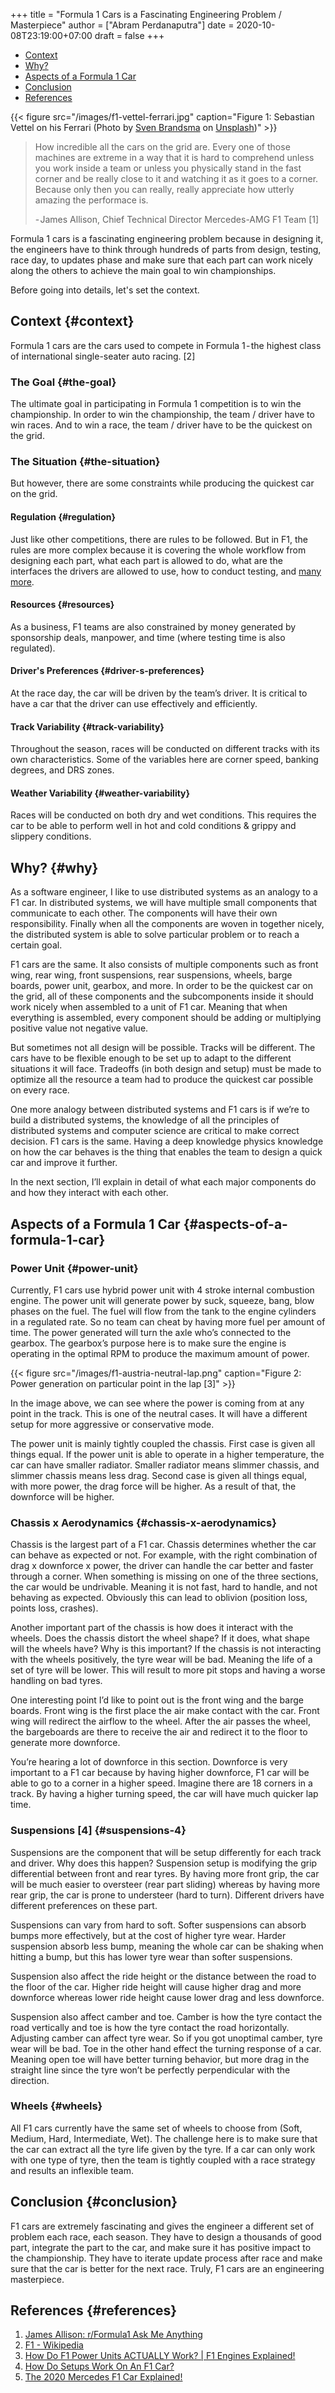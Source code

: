 +++
title = "Formula 1 Cars is a Fascinating Engineering Problem / Masterpiece"
author = ["Abram Perdanaputra"]
date = 2020-10-08T23:19:00+07:00
draft = false
+++

<div class="ox-hugo-toc toc local">
<div></div>

- [Context](#context)
- [Why?](#why)
- [Aspects of a Formula 1 Car](#aspects-of-a-formula-1-car)
- [Conclusion](#conclusion)
- [References](#references)

</div>
<!--endtoc-->

{{< figure src="/images/f1-vettel-ferrari.jpg" caption="Figure 1: Sebastian Vettel on his Ferrari (Photo by [Sven Brandsma](https://unsplash.com/@seffen99?utm%5Fsource=unsplash&utm%5Fmedium=referral&utm%5Fcontent=creditCopyText) on [Unsplash](https://unsplash.com/s/photos/formula-1?utm%5Fsource=unsplash&utm%5Fmedium=referral&utm%5Fcontent=creditCopyText))" >}}

> How incredible all the cars on the grid are. Every one of those machines are extreme in a way that it is hard to comprehend unless you work inside a team or unless you physically stand in the fast corner and be really close to it and watching it as it goes to a corner. Because only then you can really, really appreciate how utterly amazing the performace is.
>
> - James Allison, Chief Technical Director Mercedes-AMG F1 Team [1]

Formula 1 cars is a fascinating engineering problem because in designing it, the engineers have to think through hundreds of parts from design, testing, race day, to updates phase and make sure that each part can work nicely along the others to achieve the main goal to win championships.

Before going into details, let's set the context.


## Context {#context}

Formula 1 cars are the cars used to compete in Formula 1 - the highest class of international single-seater auto racing. [2]


### The Goal {#the-goal}

The ultimate goal in participating in Formula 1 competition is to win the championship. In order to win the championship, the team / driver have to win races. And to win a race, the team / driver have to be the quickest on the grid.


### The Situation {#the-situation}

But however, there are some constraints while producing the quickest car on the grid.


#### Regulation {#regulation}

Just like other competitions, there are rules to be followed. But in F1, the rules are more complex because it is covering the whole workflow from designing each part, what each part is allowed to do, what are the interfaces the drivers are allowed to use, how to conduct testing, and [many more](https://www.fia.com/regulation/category/110).


#### Resources {#resources}

As a business, F1 teams are also constrained by money generated by sponsorship deals, manpower, and time (where testing time is also regulated).


#### Driver's Preferences {#driver-s-preferences}

At the race day, the car will be driven by the team’s driver. It is critical to have a car that the driver can use effectively and efficiently.


#### Track Variability {#track-variability}

Throughout the season, races will be conducted on different tracks with its own characteristics. Some of the variables here are corner speed, banking degrees, and DRS zones.


#### Weather Variability {#weather-variability}

Races will be conducted on both dry and wet conditions. This requires the car to be able to perform well in hot and cold conditions & grippy and slippery conditions.


## Why? {#why}

As a software engineer, I like to use distributed systems as an analogy to a F1 car. In distributed systems, we will have multiple small components that communicate to each other. The components will have their own responsibility. Finally when all the components are woven in together nicely, the distributed system is able to solve particular problem or to reach a certain goal.

F1 cars are the same. It also consists of multiple components such as front wing, rear wing, front suspensions, rear suspensions, wheels, barge boards, power unit, gearbox, and more. In order to be the quickest car on the grid, all of these components and the subcomponents inside it should work nicely when assembled to a unit of F1 car. Meaning that when everything is assembled, every component should be adding or multiplying positive value not negative value.

But sometimes not all design will be possible. Tracks will be different. The cars have to be flexible enough to be set up to adapt to the different situations it will face. Tradeoffs (in both design and setup) must be made to optimize all the resource a team had to produce the quickest car possible on every race.

One more analogy between distributed systems and F1 cars is if we’re to build a distributed systems, the knowledge of all the principles of distributed systems and computer science are critical to make correct decision. F1 cars is the same. Having a deep knowledge physics knowledge on how the car behaves is the thing that enables the team to design a quick car and improve it further.

In the next section, I’ll explain in detail of what each major components do and how they interact with each other.


## Aspects of a Formula 1 Car {#aspects-of-a-formula-1-car}


### Power Unit {#power-unit}

Currently, F1 cars use hybrid power unit with 4 stroke internal combustion engine. The power unit will generate power by suck, squeeze, bang, blow phases on the fuel. The fuel will flow from the tank to the engine cylinders in a regulated rate. So no team can cheat by having more fuel per amount of time. The power generated will turn the axle who’s connected to the gearbox. The gearbox’s purpose here is to make sure the engine is operating in the optimal RPM to produce the maximum amount of power.

{{< figure src="/images/f1-austria-neutral-lap.png" caption="Figure 2: Power generation on particular point in the lap [3]" >}}

In the image above, we can see where the power is coming from at any point in the track. This is one of the neutral cases. It will have a different setup for more aggressive or conservative mode.

The power unit is mainly tightly coupled the chassis. First case is given all things equal. If the power unit is able to operate in a higher temperature, the car can have smaller radiator. Smaller radiator means slimmer chassis, and slimmer chassis means less drag. Second case is given all things equal, with more power, the drag force will be higher. As a result of that, the downforce will be higher.


### Chassis x Aerodynamics {#chassis-x-aerodynamics}

Chassis is the largest part of a F1 car. Chassis determines whether the car can behave as expected or not. For example, with the right combination of drag x downforce x power, the driver can handle the car better and faster through a corner. When something is missing on one of the three sections, the car would be undrivable. Meaning it is not fast, hard to handle, and not behaving as expected. Obviously this can lead to oblivion (position loss, points loss, crashes).

Another important part of the chassis is how does it interact with the wheels. Does the chassis distort the wheel shape? If it does, what shape will the wheels have? Why is this important? If the chassis is not interacting with the wheels positively, the tyre wear will be bad. Meaning the life of a set of tyre will be lower. This will result to more pit stops and having a worse handling on bad tyres.

One interesting point I’d like to point out is the front wing and the barge boards. Front wing is the first place the air make contact with the car. Front wing will redirect the airflow to the wheel. After the air passes the wheel, the bargeboards are there to receive the air and redirect it to the floor to generate more downforce.

You’re hearing a lot of downforce in this section. Downforce is very important to a F1 car because by having higher downforce, F1 car will be able to go to a corner in a higher speed. Imagine there are 18 corners in a track. By having a higher turning speed, the car will have much quicker lap time.


### Suspensions [4] {#suspensions-4}

Suspensions are the component that will be setup differently for each track and driver. Why does this happen? Suspension setup is modifying the grip differential between front and rear tyres. By having more front grip, the car will be much easier to oversteer (rear part sliding) whereas by having more rear grip, the car is prone to understeer (hard to turn). Different drivers have different preferences on these part.

Suspensions can vary from hard to soft. Softer suspensions can absorb bumps more effectively, but at the cost of higher tyre wear. Harder suspension absorb less bump, meaning the whole car can be shaking when hitting a bump, but this has lower tyre wear than softer suspensions.

Suspension also affect the ride height or the distance between the road to the floor of the car. Higher ride height will cause higher drag and more downforce whereas lower ride height cause lower drag and less downforce.

Suspension also affect camber and toe. Camber is how the tyre contact the road vertically and toe is how the tyre contact the road horizontally. Adjusting camber can affect tyre wear. So if you got unoptimal camber, tyre wear will be bad. Toe in the other hand effect the turning response of a car. Meaning open toe will have better turning behavior, but more drag in the straight line since the tyre won’t be perfectly perpendicular with the direction.


### Wheels {#wheels}

All F1 cars currently have the same set of wheels to choose from (Soft, Medium, Hard, Intermediate, Wet). The challenge here is to make sure that the car can extract all the tyre life given by the tyre. If a car can only work with one type of tyre, then the team is tightly coupled with a race strategy and results an inflexible team.


## Conclusion {#conclusion}

F1 cars are extremely fascinating and gives the engineer a different set of problem each race, each season. They have to design a thousands of good part, integrate the part to the car, and make sure it has positive impact to the championship. They have to iterate update process after race and make sure that the car is better for the next race. Truly, F1 cars are an engineering masterpiece.


## References {#references}

1.  [James Allison: r/Formula1 Ask Me Anything](https://www.youtube.com/watch?v=URJcgCWxl9M)
2.  [F1 - Wikipedia](https://en.wikipedia.org/wiki/Formula%5FOne)
3.  [How Do F1 Power Units ACTUALLY Work? | F1 Engines Explained!](https://www.youtube.com/watch?v=RwwUOYTbyfs)
4.  [How Do Setups Work On An F1 Car?](https://www.youtube.com/watch?v=JbqEtApATZg)
5.  [The 2020 Mercedes F1 Car Explained!](https://www.youtube.com/watch?v=28sptR3UY90)
